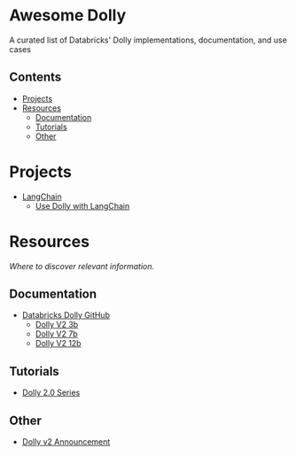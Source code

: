 # Awesome Dolly

A curated list of Databricks' Dolly implementations, documentation, and use cases

## Contents

- [Projects](#projects)
- [Resources](#resources)
  - [Documentation](#documentation)
  - [Tutorials](#tutorials)
  - [Other](#other)


# Projects

- [LangChain](https://python.langchain.com/en/latest/index.html)
  - [Use Dolly with LangChain](https://github.com/hwchase17/langchain/issues/2928)


# Resources

_Where to discover relevant information._


## Documentation

- [Databricks Dolly GitHub](https://github.com/databrickslabs/dolly)
  - [Dolly V2 3b](https://huggingface.co/databricks/dolly-v2-3b)
  - [Dolly V2 7b](https://huggingface.co/databricks/dolly-v2-7b)
  - [Dolly V2 12b](https://huggingface.co/databricks/dolly-v2-12b)


## Tutorials

- [Dolly 2.0 Series](https://github.com/kw2828/Dolly-2.0-Series)


## Other

- [Dolly v2 Announcement](https://www.databricks.com/blog/2023/04/12/dolly-first-open-commercially-viable-instruction-tuned-llm)

